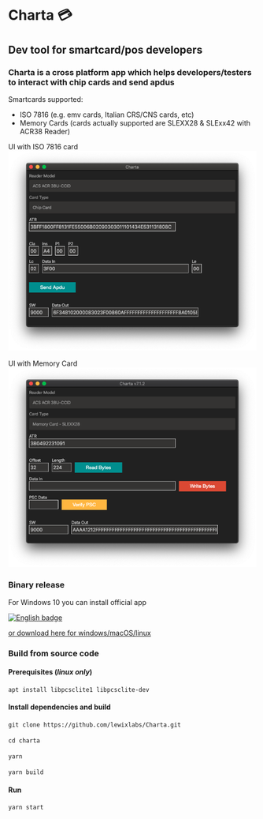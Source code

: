 # Charta 💳
## Dev tool for smartcard/pos developers
### Charta is a cross platform app which helps developers/testers to interact with chip cards and send apdus

Smartcards supported:
- ISO 7816 (e.g. emv cards, Italian CRS/CNS cards, etc)
- Memory Cards (cards actually supported are SLEXX28 & SLExx42 with ACR38 Reader)

UI with ISO 7816 card
![charta](screenshots/mainscreenshot.png)

UI with Memory Card
![charta](screenshots/mainscreenshot-memorycard.png)

### Binary release
For Windows 10 you can install official app

<a href='//www.microsoft.com/store/apps/9P6LFW09T9JC?cid=storebadge&ocid=badge'><img src='https://assets.windowsphone.com/85864462-9c82-451e-9355-a3d5f874397a/English_get-it-from-MS_InvariantCulture_Default.png' alt='English badge' width='284' height='104'/></a>

[or download here for windows/macOS/linux](https://github.com/lewixlabs/Charta/releases/latest)

### Build from source code

#### Prerequisites (*linux only*)

    apt install libpcsclite1 libpcsclite-dev

#### Install dependencies and build
    git clone https://github.com/lewixlabs/Charta.git

    cd charta

    yarn

    yarn build

#### Run
    yarn start

